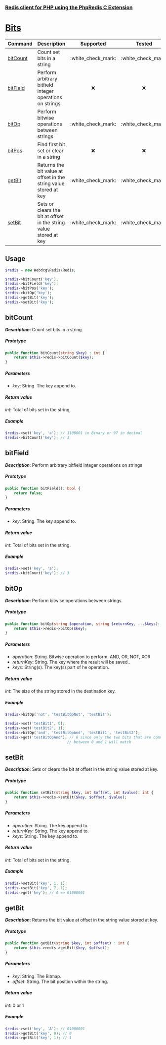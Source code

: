 ### [Redis client for PHP using the PhpRedis C Extension](../README.md)

# [Bits](docs/bits.md)

|Command                |Description                                                        |Supported              |Tested                 |Class/Trait    |Method     |
|---                    |---                                                                |:-:                    |:-:                    |---            |---        |
|[bitCount](#bitCount)  |Count set bits in a string                                         |:white\_check\_mark:   |:white\_check\_mark:   |Bits           |bitCount   |
|[bitField](#bitField)  |Perform arbitrary bitfield integer operations on strings           |:x:                    |:x:                    |Bits           |bitField   |
|[bitOp](#bitOp)        |Perform bitwise operations between strings                         |:white\_check\_mark:   |:white\_check\_mark:   |Bits           |bitOp      |
|[bitPos](#bitPos)      |Find first bit set or clear in a string                            |:x:                    |:x:                    |Bits           |bitPos     |
|[getBit](#getBit)      |Returns the bit value at offset in the string value stored at key  |:white\_check\_mark:   |:white\_check\_mark:   |Bits           |getBit     |
|[setBit](#setBit)      |Sets or clears the bit at offset in the string value stored at key |:white\_check\_mark:   |:white\_check\_mark:   |Bits           |setBit     |

## Usage

```php
$redis = new Webdcg\Redis\Redis;

$redis->bitCount('key');
$redis->bitField('key');
$redis->bitPos('key');
$redis->bitOp('key');
$redis->getBit('key');
$redis->setBit('key');
```

## bitCount

_**Description**_: Count set bits in a string.

##### *Prototype*  

```php
public function bitCount(string $key) : int {
    return $this->redis->bitCount($key);
}
```

##### *Parameters*

- *key*: String. The key append to.

##### *Return value*

*int*: Total of bits set in the string.

##### *Example*

```php
$redis->set('key', 'a'); // 1100001 in Binary or 97 in decimal
$redis->bitCount('key'); // 3
```

## bitField

_**Description**_: Perform arbitrary bitfield integer operations on strings

##### *Prototype*  

```php
public function bitField(): bool {
    return false;
}
```

##### *Parameters*

- *key*: String. The key append to.

##### *Return value*

*int*: Total of bits set in the string.

##### *Example*

```php
$redis->set('key', 'a');
$redis->bitCount('key'); // 3
```

## bitOp

_**Description**_: Perform bitwise operations between strings.

##### *Prototype*  

```php
public function bitOp(string $operation, string $returnKey, ...$keys): int {
    return $this->redis->bitOp($key);
}
```

##### *Parameters*

- *operation*: String. Bitwise operation to perform: AND, OR, NOT, XOR
- *returnKey*: String. The key where the result will be saved..
- *keys*: String(s). The key(s) part of he operation.

##### *Return value*

*int*: The size of the string stored in the destination key.

##### *Example*

```php
$redis->bitOp('not', 'testBitOpNot', 'testBit');

$redis->set('testBit1', 0);
$redis->set('testBit2', 1);
$redis->bitOp('and', 'testBitOpAnd', 'testBit1', 'testBit2');
$redis->get('testBitOpAnd'); // 0 since only the two bits that are common 
                            // between 0 and 1 will match
```

## setBit

_**Description**_: Sets or clears the bit at offset in the string value stored at key.

##### *Prototype*  

```php
public function setBit(string $key, int $offset, int $value): int {
    return $this->redis->setBit($key, $offset, $value);
}
```

##### *Parameters*

- *operation*: String. The key append to.
- *returnKey*: String. The key append to.
- *keys*: String. The key append to.

##### *Return value*

*int*: Total of bits set in the string.

##### *Example*

```php
$redis->setBit('key', 1, 1);
$redis->setBit('key', 7, 1);
$redis->get('key'); // A => 01000001
```

## getBit

_**Description**_: Returns the bit value at offset in the string value stored at key.

##### *Prototype*  

```php
public function getBit(string $key, int $offset) : int {
    return $this->redis->getBit($key, $offset);
}
```

##### *Parameters*

- *key*: String. The Bitmap.
- *offset*: String. The bit position within the string.

##### *Return value*

*int*: 0 or 1

##### *Example*

```php
$redis->set('key', 'A'); // 01000001
$redis->getBit('key', 0); // 0
$redis->getBit('key', 1); // 1
```
